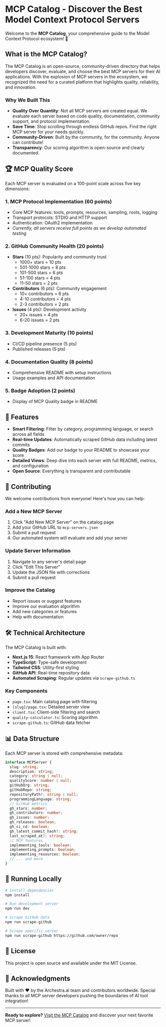 # MCP Catalog - Discover the Best Model Context Protocol Servers

Welcome to the **MCP Catalog**, your comprehensive guide to the Model Context Protocol ecosystem! 🚀

## What is the MCP Catalog?

The MCP Catalog is an open-source, community-driven directory that helps developers discover, evaluate, and choose the best MCP servers for their AI applications. With the explosion of MCP servers in the ecosystem, we recognized the need for a curated platform that highlights quality, reliability, and innovation.

### Why We Built This

- **Quality Over Quantity**: Not all MCP servers are created equal. We evaluate each server based on code quality, documentation, community support, and protocol implementation.
- **Save Time**: Stop scrolling through endless GitHub repos. Find the right MCP server for your needs quickly.
- **Community-Driven**: Built by the community, for the community. Anyone can contribute!
- **Transparency**: Our scoring algorithm is open-source and clearly documented.

## 🏆 MCP Quality Score

Each MCP server is evaluated on a 100-point scale across five key dimensions:

### 1. MCP Protocol Implementation (60 points)
- Core MCP features: tools, prompts, resources, sampling, roots, logging
- Transport protocols: STDIO and HTTP support
- Authentication: OAuth2 implementation
- *Currently, all servers receive full points as we develop automated testing*

### 2. GitHub Community Health (20 points)
- **Stars** (10 pts): Popularity and community trust
  - 1000+ stars = 10 pts
  - 501-1000 stars = 8 pts
  - 101-500 stars = 6 pts
  - 51-100 stars = 4 pts
  - 11-50 stars = 2 pts
- **Contributors** (6 pts): Community engagement
  - 10+ contributors = 6 pts
  - 4-10 contributors = 4 pts
  - 2-3 contributors = 2 pts
- **Issues** (4 pts): Development activity
  - 20+ issues = 4 pts
  - 6-20 issues = 2 pts

### 3. Development Maturity (10 points)
- CI/CD pipeline presence (5 pts)
- Published releases (5 pts)

### 4. Documentation Quality (8 points)
- Comprehensive README with setup instructions
- Usage examples and API documentation

### 5. Badge Adoption (2 points)
- Display of MCP Quality badge in README

## 🎯 Features

- **Smart Filtering**: Filter by category, programming language, or search across all fields
- **Real-time Updates**: Automatically scraped GitHub data including latest commits
- **Quality Badges**: Add our badge to your README to showcase your score
- **Detailed Views**: Deep dive into each server with full README, metrics, and configuration
- **Open Source**: Everything is transparent and contributable

## 🤝 Contributing

We welcome contributions from everyone! Here's how you can help:

### Add a New MCP Server

1. Click "Add New MCP Server" on the catalog page
2. Add your GitHub URL to `mcp-servers.json`
3. Submit a pull request
4. Our automated system will evaluate and add your server

### Update Server Information

1. Navigate to any server's detail page
2. Click "Edit This Server"
3. Update the JSON file with corrections
4. Submit a pull request

### Improve the Catalog

- Report issues or suggest features
- Improve our evaluation algorithm
- Add new categories or features
- Help with documentation

## 🛠️ Technical Architecture

The MCP Catalog is built with:

- **Next.js 15**: React framework with App Router
- **TypeScript**: Type-safe development
- **Tailwind CSS**: Utility-first styling
- **GitHub API**: Real-time repository data
- **Automated Scraping**: Regular updates via `scrape-github.ts`

### Key Components

- `page.tsx`: Main catalog page with filtering
- `[slug]/page.tsx`: Detailed server view
- `client.tsx`: Client-side filtering and search
- `quality-calculator.ts`: Scoring algorithm
- `scrape-github.ts`: GitHub data fetcher

## 📊 Data Structure

Each MCP server is stored with comprehensive metadata:

```typescript
interface MCPServer {
  slug: string;
  description: string;
  category: string | null;
  qualityScore: number | null;
  gitHubOrg: string;
  gitHubRepo: string;
  repositoryPath?: string | null;
  programmingLanguage: string;
  // GitHub metrics
  gh_stars: number;
  gh_contributors: number;
  gh_issues: number;
  gh_releases: boolean;
  gh_ci_cd: boolean;
  gh_latest_commit_hash?: string;
  last_scraped_at?: string;
  // MCP features
  implementing_tools: boolean;
  implementing_prompts: boolean;
  implementing_resources: boolean;
  // ... and more
}
```

## 🚀 Running Locally

```bash
# Install dependencies
npm install

# Run development server
npm run dev

# Scrape GitHub data
npm run scrape-github

# Scrape specific server
npm run scrape-github https://github.com/owner/repo
```

## 📜 License

This project is open source and available under the MIT License.

## 🙏 Acknowledgments

Built with ❤️ by the Archestra.ai team and contributors worldwide. Special thanks to all MCP server developers pushing the boundaries of AI tool integration!

---

**Ready to explore?** [Visit the MCP Catalog](https://archestra.ai/mcp-catalog) and discover your next favorite MCP server!
